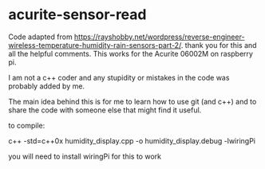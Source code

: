 # acurite-sensor-read
Code adapted from https://rayshobby.net/wordpress/reverse-engineer-wireless-temperature-humidity-rain-sensors-part-2/.
thank you for this and all the helpful comments.
This works for the Acurite 06002M on raspberry pi.

I am not a c++ coder and any stupidity or mistakes in the code was probably added by me.

The main idea behind this is for me to learn how to use git (and c++) and to share the code with someone else that might find it useful.


to compile:

c++ -std=c++0x humidity_display.cpp -o humidity_display.debug -lwiringPi


you will need to install wiringPi for this to work
